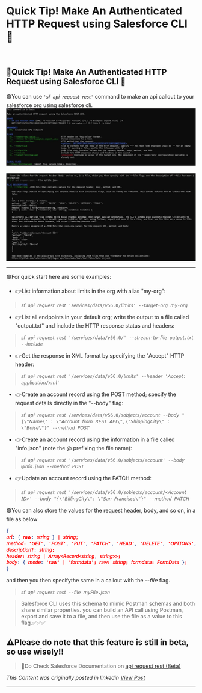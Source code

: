 # Quick Tip! Make An Authenticated HTTP Request using Salesforce CLI 🚀 


&nbsp; 

## 🚀Quick Tip! Make An Authenticated HTTP Request using Salesforce CLI 🚀 

🟢You can use ```'𝘴𝘧 𝘢𝘱𝘪 𝘳𝘦𝘲𝘶𝘦𝘴𝘵 𝘳𝘦𝘴𝘵'``` command to make an api callout to your salesforce org using salesforce cli.
![Image 1](https://raw.githubusercontent.com/vivekvismayam/blog-assets-1/refs/heads/main/Images/p13_1.jpg)
&nbsp; 
![Image 2](https://raw.githubusercontent.com/vivekvismayam/blog-assets-1/refs/heads/main/Images/p13_2.jpg)
***

🟢For quick start here are some examples:

 - 👉List information about limits in the org with alias "my-org":
 >```𝘴𝘧 𝘢𝘱𝘪 𝘳𝘦𝘲𝘶𝘦𝘴𝘵 𝘳𝘦𝘴𝘵 '𝘴𝘦𝘳𝘷𝘪𝘤𝘦𝘴/𝘥𝘢𝘵𝘢/𝘷56.0/𝘭𝘪𝘮𝘪𝘵𝘴' --𝘵𝘢𝘳𝘨𝘦𝘵-𝘰𝘳𝘨 𝘮𝘺-𝘰𝘳𝘨```
 - 👉List all endpoints in your default org; write the output to a file called "output.txt" and include the HTTP response status and headers: 
 >```𝘴𝘧 𝘢𝘱𝘪 𝘳𝘦𝘲𝘶𝘦𝘴𝘵 𝘳𝘦𝘴𝘵 '/𝘴𝘦𝘳𝘷𝘪𝘤𝘦𝘴/𝘥𝘢𝘵𝘢/𝘷56.0/' --𝘴𝘵𝘳𝘦𝘢𝘮-𝘵𝘰-𝘧𝘪𝘭𝘦 𝘰𝘶𝘵𝘱𝘶𝘵.𝘵𝘹𝘵 --𝘪𝘯𝘤𝘭𝘶𝘥𝘦```
 - 👉Get the response in XML format by specifying the "Accept" HTTP header:
 > ```𝘴𝘧 𝘢𝘱𝘪 𝘳𝘦𝘲𝘶𝘦𝘴𝘵 𝘳𝘦𝘴𝘵 '/𝘴𝘦𝘳𝘷𝘪𝘤𝘦𝘴/𝘥𝘢𝘵𝘢/𝘷56.0/𝘭𝘪𝘮𝘪𝘵𝘴' --𝘩𝘦𝘢𝘥𝘦𝘳 '𝘈𝘤𝘤𝘦𝘱𝘵: 𝘢𝘱𝘱𝘭𝘪𝘤𝘢𝘵𝘪𝘰𝘯/𝘹𝘮𝘭'```

 - 👉Create an account record using the POST method; specify the request details directly in the "--body" flag:
 >  ```𝘴𝘧 𝘢𝘱𝘪 𝘳𝘦𝘲𝘶𝘦𝘴𝘵 𝘳𝘦𝘴𝘵 /𝘴𝘦𝘳𝘷𝘪𝘤𝘦𝘴/𝘥𝘢𝘵𝘢/𝘷56.0/𝘴𝘰𝘣𝘫𝘦𝘤𝘵𝘴/𝘢𝘤𝘤𝘰𝘶𝘯𝘵 --𝘣𝘰𝘥𝘺 "{\"𝘕𝘢𝘮𝘦\" : \"𝘈𝘤𝘤𝘰𝘶𝘯𝘵 𝘧𝘳𝘰𝘮 𝘙𝘌𝘚𝘛 𝘈𝘗𝘐\",\"𝘚𝘩𝘪𝘱𝘱𝘪𝘯𝘨𝘊𝘪𝘵𝘺\" : \"𝘉𝘰𝘪𝘴𝘦\"}" --𝘮𝘦𝘵𝘩𝘰𝘥 𝘗𝘖𝘚𝘛```

 - 👉Create an account record using the information in a file called "info.json" (note the @ prefixing the file name):
 >```𝘴𝘧 𝘢𝘱𝘪 𝘳𝘦𝘲𝘶𝘦𝘴𝘵 𝘳𝘦𝘴𝘵 '/𝘴𝘦𝘳𝘷𝘪𝘤𝘦𝘴/𝘥𝘢𝘵𝘢/𝘷56.0/𝘴𝘰𝘣𝘫𝘦𝘤𝘵𝘴/𝘢𝘤𝘤𝘰𝘶𝘯𝘵' --𝘣𝘰𝘥𝘺 @𝘪𝘯𝘧𝘰.𝘫𝘴𝘰𝘯 --𝘮𝘦𝘵𝘩𝘰𝘥 𝘗𝘖𝘚𝘛```

 - 👉Update an account record using the PATCH method:
 >```𝘴𝘧 𝘢𝘱𝘪 𝘳𝘦𝘲𝘶𝘦𝘴𝘵 𝘳𝘦𝘴𝘵 '/𝘴𝘦𝘳𝘷𝘪𝘤𝘦𝘴/𝘥𝘢𝘵𝘢/𝘷56.0/𝘴𝘰𝘣𝘫𝘦𝘤𝘵𝘴/𝘢𝘤𝘤𝘰𝘶𝘯𝘵/<𝘈𝘤𝘤𝘰𝘶𝘯𝘵 𝘐𝘋>' --𝘣𝘰𝘥𝘺 "{\"𝘉𝘪𝘭𝘭𝘪𝘯𝘨𝘊𝘪𝘵𝘺\": \"𝘚𝘢𝘯 𝘍𝘳𝘢𝘯𝘤𝘪𝘴𝘤𝘰\"}" --𝘮𝘦𝘵𝘩𝘰𝘥 𝘗𝘈𝘛𝘊𝘏```

🟢You can also store the values for the request header, body, and so on, in a file as below 
 ```Json
 {
 𝘶𝘳𝘭: { 𝘳𝘢𝘸: 𝘴𝘵𝘳𝘪𝘯𝘨 } | 𝘴𝘵𝘳𝘪𝘯𝘨;
 𝘮𝘦𝘵𝘩𝘰𝘥: '𝘎𝘌𝘛', '𝘗𝘖𝘚𝘛', '𝘗𝘜𝘛', '𝘗𝘈𝘛𝘊𝘏', '𝘏𝘌𝘈𝘋', '𝘋𝘌𝘓𝘌𝘛𝘌', '𝘖𝘗𝘛𝘐𝘖𝘕𝘚', '𝘛𝘙𝘈𝘊𝘌';
 𝘥𝘦𝘴𝘤𝘳𝘪𝘱𝘵𝘪𝘰𝘯?: 𝘴𝘵𝘳𝘪𝘯𝘨;
 𝘩𝘦𝘢𝘥𝘦𝘳: 𝘴𝘵𝘳𝘪𝘯𝘨 | 𝘈𝘳𝘳𝘢𝘺<𝘙𝘦𝘤𝘰𝘳𝘥<𝘴𝘵𝘳𝘪𝘯𝘨, 𝘴𝘵𝘳𝘪𝘯𝘨>>;
 𝘣𝘰𝘥𝘺: { 𝘮𝘰𝘥𝘦: '𝘳𝘢𝘸' | '𝘧𝘰𝘳𝘮𝘥𝘢𝘵𝘢'; 𝘳𝘢𝘸: 𝘴𝘵𝘳𝘪𝘯𝘨; 𝘧𝘰𝘳𝘮𝘥𝘢𝘵𝘢: 𝘍𝘰𝘳𝘮𝘋𝘢𝘵𝘢 };
 }
```
 and then you then specifythe same in a callout with the --𝘧𝘪𝘭𝘦 flag.
 >```𝘴𝘧 𝘢𝘱𝘪 𝘳𝘦𝘲𝘶𝘦𝘴𝘵 𝘳𝘦𝘴𝘵 --𝘧𝘪𝘭𝘦 𝘮𝘺𝘍𝘪𝘭𝘦.𝘫𝘴𝘰𝘯```


>Salesforce CLI uses this schema to mimic Postman schemas and both share similar properties. you can build an API call using Postman, export and save it to a file, and then use the file as a value to this flag.✅✅✅

## ⚠Please do note that this feature is still in beta, so use wisely!!

>🔗Do Check Salesforce Documentation on [api request rest (Beta)](https://developer.salesforce.com/docs/atlas.en-us.sfdx_cli_reference.meta/sfdx_cli_reference/cli_reference_api_commands_unified.htm#cli_reference_api_request_rest_unified) 

*This Content was originally posted in linkedin [View Post](https://www.linkedin.com/posts/vivekvismayam_%F0%9D%90%90%F0%9D%90%AE%F0%9D%90%A2%F0%9D%90%9C%F0%9D%90%A4-%F0%9D%90%AD%F0%9D%90%A2%F0%9D%90%A9-%F0%9D%90%8C%F0%9D%90%9A%F0%9D%90%A4%F0%9D%90%9E-%F0%9D%90%80%F0%9D%90%A7-%F0%9D%90%80%F0%9D%90%AE%F0%9D%90%AD-activity-7273690257751953409-Pd6N?utm_source=social_share_send&utm_medium=member_desktop_web&rcm=ACoAAA_bVqsB5ZA6FQt9Rk3q8WfamtkMsTNLxRo)*

***
